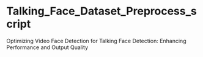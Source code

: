 # Talking_Face_Dataset_Preprocess_script
Optimizing Video Face Detection for Talking Face Detection: Enhancing Performance and Output Quality
